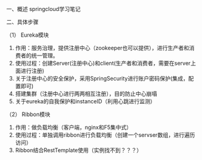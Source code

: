 一、概述
springcloud学习笔记


二、具体步骤

（1） Eureka模块
1. 作用：服务治理，提供注册中心（zookeeper也可以提供），进行生产者和消费者的统一管理。
2. 使用过程：创建Server(注册中心)和client(生产者和消费者，需要在server上面进行注册)
3. 关于注册中心的安全保护，采用SpringSecurity进行账户密码保护(集成，配置即可)
4. 搭建集群（注册中心进行两两相互注册），目的防止中心崩塌
5. 关于eureka的自我保护和instanceID（利用心跳进行监测）


（2） Ribbon模块
1. 作用：做负载均衡（客户端，nginx和F5集中式）
2. 使用过程：单独调用ribbon进行负载均衡（创建一个servser数组，进行遍历访问）
3. Ribbon结合RestTemplate使用（实例找不到？？？）
